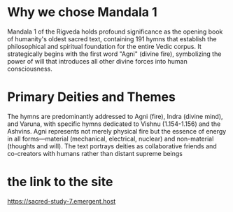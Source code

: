 # Why we chose Mandala 1

Mandala 1 of the Rigveda holds profound significance as the opening book of humanity's oldest sacred text,
containing 191 hymns that establish the philosophical and spiritual foundation for the entire Vedic corpus.
It strategically begins with the first word "Agni" (divine fire), symbolizing the power of will that introduces all other divine forces into human consciousness.

# Primary Deities and Themes

The hymns are predominantly addressed to Agni (fire), Indra (divine mind), and Varuna, with specific hymns dedicated to Vishnu (1.154-1.156) and the Ashvins.
Agni represents not merely physical fire but the essence of energy in all forms—material (mechanical, electrical, nuclear) and non-material (thoughts and will).
The text portrays deities as collaborative friends and co-creators with humans rather than distant supreme beings

# the link to the site

 https://sacred-study-7.emergent.host
